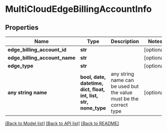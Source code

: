 # MultiCloudEdgeBillingAccountInfo


## Properties
Name | Type | Description | Notes
------------ | ------------- | ------------- | -------------
**edge_billing_account_id** | **str** |  | [optional] 
**edge_billing_account_name** | **str** |  | [optional] 
**edge_type** | **str** |  | [optional] 
**any string name** | **bool, date, datetime, dict, float, int, list, str, none_type** | any string name can be used but the value must be the correct type | [optional]

[[Back to Model list]](../README.md#documentation-for-models) [[Back to API list]](../README.md#documentation-for-api-endpoints) [[Back to README]](../README.md)



